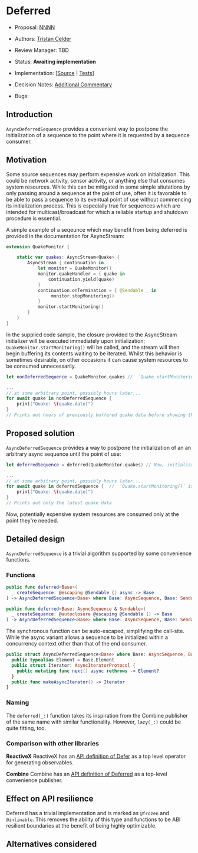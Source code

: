 # Deferred

* Proposal: [NNNN](NNNN-deferred.md)
* Authors: [Tristan Celder](https://github.com/tcldr)
* Review Manager: TBD
* Status: **Awaiting implementation**

* Implementation: [[Source](https://github.com/tcldr/swift-async-algorithms/blob/pr/deferred/Sources/AsyncAlgorithms/AsyncDeferredSequence.swift) | 
[Tests](https://github.com/tcldr/swift-async-algorithms/blob/pr/deferred/Tests/AsyncAlgorithmsTests/TestDeferred.swift)]
* Decision Notes: [Additional Commentary](https://forums.swift.org/)
* Bugs:

## Introduction

`AsyncDeferredSequence` provides a convenient way to postpone the initialization of a sequence to the point where it is requested by a sequence consumer. 

## Motivation

Some source sequences may perform expensive work on initialization. This could be network activity, sensor activity, or anything else that consumes system resources. While this can be mitigated in some simple situtations by only passing around a sequence at the point of use, often it is favorable to be able to pass a sequence to its eventual point of use without commencing its initialization process. This is especially true for sequences which are intended for multicast/broadcast for which a reliable startup and shutdown procedure is essential.

A simple example of a seqeunce which may benefit from being deferred is provided in the documentation for AsyncStream:

```swift
extension QuakeMonitor {

    static var quakes: AsyncStream<Quake> {
        AsyncStream { continuation in
            let monitor = QuakeMonitor()
            monitor.quakeHandler = { quake in
                continuation.yield(quake)
            }
            continuation.onTermination = { @Sendable _ in
                 monitor.stopMonitoring()
            }
            monitor.startMonitoring()
        }
    }
}
```

In the supplied code sample, the closure provided to the AsyncStream initializer will be executed immediately upon initialization; `QuakeMonitor.startMonitoring()` will be called, and the stream will then begin buffering its contents waiting to be iterated. Whilst this behavior is sometimes desirable, on other occasions it can cause system resources to be consumed unnecessarily.

```swift
let nonDeferredSequence = QuakeMonitor.quakes //  `Quake.startMonitoring()` is called now!

...
// at some arbitrary point, possibly hours later...
for await quake in nonDeferredSequence {
    print("Quake: \(quake.date)")
}
// Prints out hours of previously buffered quake data before showing the latest
```

## Proposed solution

`AsyncDeferredSequence` provides a way to postpone the initialization of an an arbitrary async sequence until the point of use:

```swift
let deferredSequence = deferred(QuakeMonitor.quakes) // Now, initialization is postponed

...
// at some arbitrary point, possibly hours later...
for await quake in deferredSequence {  //  `Quake.startMonitoring()` is now called
    print("Quake: \(quake.date)")
}
// Prints out only the latest quake data
```

Now, potentially expensive system resources are consumed only at the point they're needed.

## Detailed design

`AsyncDeferredSequence` is a trivial algorithm supported by some convenience functions.

### Functions

```swift
public func deferred<Base>(
  _ createSequence: @escaping @Sendable () async -> Base
) -> AsyncDeferredSequence<Base> where Base: AsyncSequence, Base: Sendable

public func deferred<Base: AsyncSequence & Sendable>(
  _ createSequence: @autoclosure @escaping @Sendable () -> Base
) -> AsyncDeferredSequence<Base> where Base: AsyncSequence, Base: Sendable
```

The synchronous function can be auto-escaped, simplifying the call-site. While the async variant allows a sequence to be initialized within a concurrency context other than that of the end consumer.

```swift
public struct AsyncDeferredSequence<Base> where Base: AsyncSequence, Base: Sendable {
  public typealias Element = Base.Element
  public struct Iterator: AsyncIteratorProtocol {
    public mutating func next() async rethrows -> Element?
  }
  public func makeAsyncIterator() -> Iterator
}
```

### Naming

The `deferred(_:)` function takes its inspiration from the Combine publisher of the same name with similar functionality. However, `lazy(_:)` could be quite fitting, too.

### Comparison with other libraries

**ReactiveX** ReactiveX has an [API definition of Defer](https://reactivex.io/documentation/operators/defer.html) as a top level operator for generating observables.

**Combine** Combine has an [API definition of Deferred](https://developer.apple.com/documentation/combine/deferred) as a top-level convenience publisher.


## Effect on API resilience

Deferred has a trivial implementation and is marked as `@frozen` and `@inlinable`. This removes the ability of this type and functions to be ABI resilient boundaries at the benefit of being highly optimizable.

## Alternatives considered

